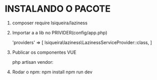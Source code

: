 # INSTALANDO O PACOTE

1. composer require lsiqueira/laziness

2. Importar a a lib no PRIVIDER(config/app.php)
   
    'providers' => [
        lsiqueira\laziness\LazinessServiceProvider::class,
    ]

3. Publicar os componentes VUE 

    php artisan vendor:
    
4. Rodar o npm:
    npm install
    npm run dev






